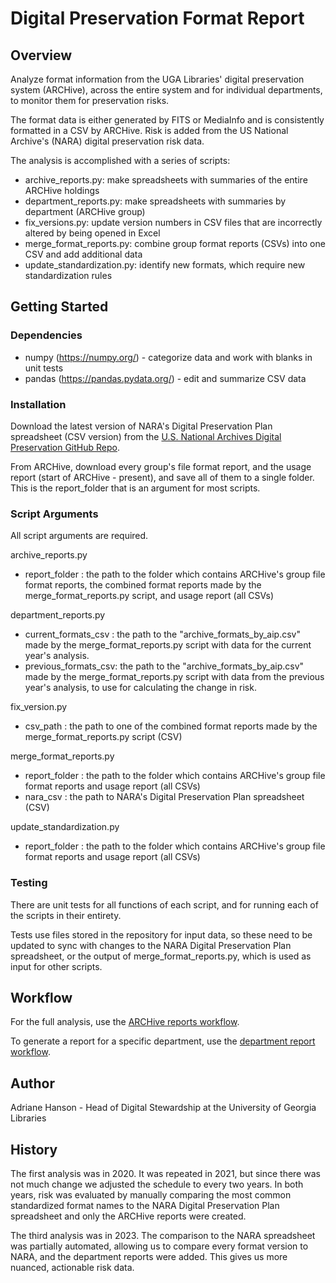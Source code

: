 # Digital Preservation Format Report

## Overview

Analyze format information from the UGA Libraries' digital preservation system (ARCHive),
across the entire system and for individual departments, to monitor them for preservation risks.

The format data is either generated by FITS or MediaInfo and is consistently formatted in a CSV by ARCHive.
Risk is added from the US National Archive's (NARA) digital preservation risk data.

The analysis is accomplished with a series of scripts:
- archive_reports.py: make spreadsheets with summaries of the entire ARCHive holdings
- department_reports.py: make spreadsheets with summaries by department (ARCHive group)
- fix_versions.py: update version numbers in CSV files that are incorrectly altered by being opened in Excel
- merge_format_reports.py: combine group format reports (CSVs) into one CSV and add additional data
- update_standardization.py: identify new formats, which require new standardization rules
 
## Getting Started

### Dependencies

- numpy (https://numpy.org/) - categorize data and work with blanks in unit tests
- pandas (https://pandas.pydata.org/) - edit and summarize CSV data

### Installation

Download the latest version of NARA's Digital Preservation Plan spreadsheet (CSV version) from the 
[U.S. National Archives Digital Preservation GitHub Repo](https://github.com/usnationalarchives/digital-preservation).

From ARCHive, download every group's file format report, and the usage report (start of ARCHive - present),
and save all of them to a single folder. This is the report_folder that is an argument for most scripts. 

### Script Arguments

All script arguments are required.

archive_reports.py
- report_folder : the path to the folder which contains ARCHive's group file format reports, 
  the combined format reports made by the merge_format_reports.py script, and usage report (all CSVs)

department_reports.py
- current_formats_csv : the path to the "archive_formats_by_aip.csv" made by the merge_format_reports.py script 
  with data for the current year's analysis.
- previous_formats_csv: the path to the "archive_formats_by_aip.csv" made by the merge_format_reports.py script 
  with data from the previous year's analysis, to use for calculating the change in risk.

fix_version.py
- csv_path : the path to one of the combined format reports made by the merge_format_reports.py script (CSV)

merge_format_reports.py 
- report_folder : the path to the folder which contains ARCHive's group file format reports and usage report (all CSVs) 
- nara_csv : the path to NARA's Digital Preservation Plan spreadsheet (CSV)

update_standardization.py 
- report_folder : the path to the folder which contains ARCHive's group file format reports and usage report (all CSVs)

### Testing

There are unit tests for all functions of each script, and for running each of the scripts in their entirety.

Tests use files stored in the repository for input data, so these need to be updated to sync with changes
to the NARA Digital Preservation Plan spreadsheet, or the output of merge_format_reports.py, 
which is used as input for other scripts. 

## Workflow
 
For the full analysis, use the [ARCHive reports workflow](documentation/archive_reports_workflow.md).

To generate a report for a specific department, use the 
[department report workflow](documentation/department_reports_workflow.md).

## Author

Adriane Hanson - Head of Digital Stewardship at the University of Georgia Libraries

## History

The first analysis was in 2020. 
It was repeated in 2021, but since there was not much change we adjusted the schedule to every two years. 
In both years, risk was evaluated by manually comparing the most common standardized format names to the
NARA Digital Preservation Plan spreadsheet and only the ARCHive reports were created.

The third analysis was in 2023. The comparison to the NARA spreadsheet was partially automated, 
allowing us to compare every format version to NARA, and the department reports were added.
This gives us more nuanced, actionable risk data.
